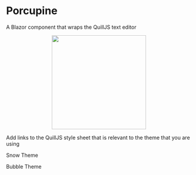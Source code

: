 # Porcupine
 A Blazor component that wraps the QuillJS text editor

 <p align="center">
	<img width="256" height="256" src="https://user-images.githubusercontent.com/9713177/217947860-3e629e3e-67c0-4478-9570-94948932bd1c.png" />
 </p>

<p>
Add links to the QuillJS style sheet that is relevant to the theme that you are using

Snow Theme

<link href="https://cdn.quilljs.com/1.3.6/quill.snow.css" rel="stylesheet">
			
Bubble Theme

<link href="https://cdn.quilljs.com/1.3.6/quill.bubble.css" rel="stylesheet">

</p>